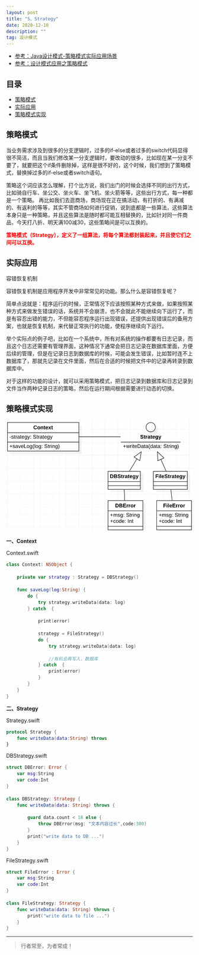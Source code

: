 ```yaml
---
layout: post
title: "5、Strategy"
date: 2020-12-10
description: ""
tag: 设计模式
---
```



- [参考：Java设计模式-策略模式实际应用场景](https://www.cnblogs.com/LoveShare/p/10953940.html)
- [参考：设计模式应用之策略模式](https://zhuanlan.zhihu.com/p/273325520)




## 目录

* [策略模式](#content1)
* [实际应用](#content2)
* [策略模式实现](#content3)







<!-- ************************************************ -->
## <a id="content1"></a>策略模式

当业务需求涉及到很多的分支逻辑时，过多的if-else或者过多的switch代码显得很不简洁，而且当我们修改某一分支逻辑时，要改动的很多，比如现在某一分支不要了，就要把这个if条件删除掉，这样是很不好的，这个时候，我们想到了策略模式，替换掉过多的if-else或者switch语句。

策略这个词应该怎么理解，打个比方说，我们出门的时候会选择不同的出行方式，比如骑自行车、坐公交、坐火车、坐飞机、坐火箭等等，这些出行方式，每一种都是一个策略。 再比如我们去逛商场，商场现在正在搞活动，有打折的、有满减的、有返利的等等，其实不管商场如何进行促销，说到底都是一些算法，这些算法本身只是一种策略，并且这些算法是随时都可能互相替换的，比如针对同一件商品，今天打八折、明天满100减30，这些策略间是可以互换的。      

<span style="color:red;font-weight:bold">策略模式（Strategy），定义了一组算法，将每个算法都封装起来，并且使它们之间可以互换。</span>


<!-- ************************************************ -->
## <a id="content2"></a>实际应用

容错恢复机制

容错恢复机制是应用程序开发中非常常见的功能。那么什么是容错恢复呢？

简单点说就是：程序运行的时候，正常情况下应该按照某种方式来做，如果按照某种方式来做发生错误的话，系统并不会崩溃，也不会就此不能继续向下运行了，而是有容忍出错的能力，不但能容忍程序运行出现错误，还提供出现错误后的备用方案，也就是恢复机制，来代替正常执行的功能，使程序继续向下运行。

举个实际点的例子吧，比如在一个系统中，所有对系统的操作都要有日志记录，而且这个日志还需要有管理界面，这种情况下通常会把日志记录在数据库里面，方便后续的管理，但是在记录日志到数据库的时候，可能会发生错误，比如暂时连不上数据库了，那就先记录在文件里面，然后在合适的时候把文件中的记录再转录到数据库中。

对于这样的功能的设计，就可以采用策略模式，把日志记录到数据库和日志记录到文件当作两种记录日志的策略，然后在运行期间根据需要进行动态的切换。


<!-- ************************************************ -->
## <a id="content3"></a>策略模式实现

<img src="/images/DesignPatterns/strategy.png" alt="img">


**一、Context**

Context.swift

```swift
class Context: NSObject {

    private var strategy : Strategy = DBStrategy()
    
    func saveLog(log:String) {
        do {
            try strategy.writeData(data: log)
        } catch  {
            
            print(error)
            
            strategy = FileStrategy()
            do {
                try strategy.writeData(data: log)

                //有机会再写入，数据库
            } catch  {
                print(error)
            }
        }
    }
}
```

**二、Strategy**

Strategy.swift

```swift
protocol Strategy {
    func writeData(data:String) throws
}
```

DBStrategy.swift

```swift
struct DBError: Error {
    var msg:String
    var code:Int
}

class DBStrategy: Strategy {
    func writeData(data: String) throws {
        
        guard data.count < 18 else {
            throw DBError(msg: "文本内容过长",code:300)
        }
        print("write data to DB ...")
    }
}
```

FileStrategy.swift

```swift
struct FileError : Error {
    var msg:String
    var code:Int
}

class FileStrategy: Strategy {
    func writeData(data: String) throws {
        print("write data to file ...")
    }
}
```


----------
>  行者常至，为者常成！


